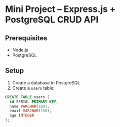 # Mini Project – Express.js + PostgreSQL CRUD API

## Prerequisites
- Node.js
- PostgreSQL

## Setup

1. Create a database in PostgreSQL
2. Create a `users` table:

```sql
CREATE TABLE users (
  id SERIAL PRIMARY KEY,
  name VARCHAR(100),
  email VARCHAR(100),
  age INTEGER
);
